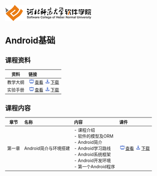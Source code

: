 ![河北师范大学软件学院](./image/logo.png)

# Android基础

## 课程资料

|资料|链接|
|:---:|:---|
|教学大纲|[<img src="./image/presentation.png" height="15" />查看](./materials/outline.pdf)  [<img src="./image/download.png" height="15" />下载](./materials/outline.doc) |
|实验手册|[<img src="./image/presentation.png" height="15" />查看](./materials/exper.pdf)  [<img src="./image/download.png" height="15" />下载](./materials/exper.doc) |

## 课程内容

| 章节 | 名称 | 内容 | 课件 | 
|:---:|:---|:---|:---|
|第一章|Android简介与环境搭建|- 课程介绍<br/>- 软件的模型及ORM<br/>- Android简介<br/>- Android学习路线<br/>- Android系统框架<br/>- Android开发环境<br/>- 第一个Android程序|[<img src="./image/presentation.png" height="15" />查看](./ch01-hibernate-architecture/ch01-hibernate-architecture.pdf) [<img src="./image/download.png" height="15" />下载](./materials/slides/ch01-hibernate-architecture.pptx)|